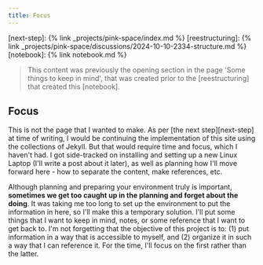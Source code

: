 ```yaml
---
title: Focus
---
```

[next-step]: {% link _projects/pink-space/index.md %}
[reestructuring]: {% link _projects/pink-space/discussions/2024-10-10-2334-structure.md %}
[notebook]: {% link notebook.md %}


> This content was previously the opening section in the page 'Some things to keep in mind', that was created prior to the [reestructuring] that created this [notebook].


## Focus

This is not the page that I wanted to make. As per [the next step][next-step] at time of writing, I would be continuing the implementation of this site using the collections of Jekyll. But that would require time and focus, which I haven't had. I got side-tracked on installing and setting up a new Linux Laptop (I'll write a post about it later), as well as planning how I'll move forward here - how to separate the content, make references, etc.

Although planning and preparing your environment truly is important, **sometimes we get too caught up in the planning and forget about the doing**. It was taking me too long to set up the environment to put the information in here, so I'll make this a temporary solution. I'll put some things that I want to keep in mind, notes, or some reference that I want to get back to. I'm not forgetting that the objective of this project is to: (1) put information in a way that is accessible to myself, and (2) organize it in such a way that I can reference it. For the time, I'll focus on the first rather than the latter.
